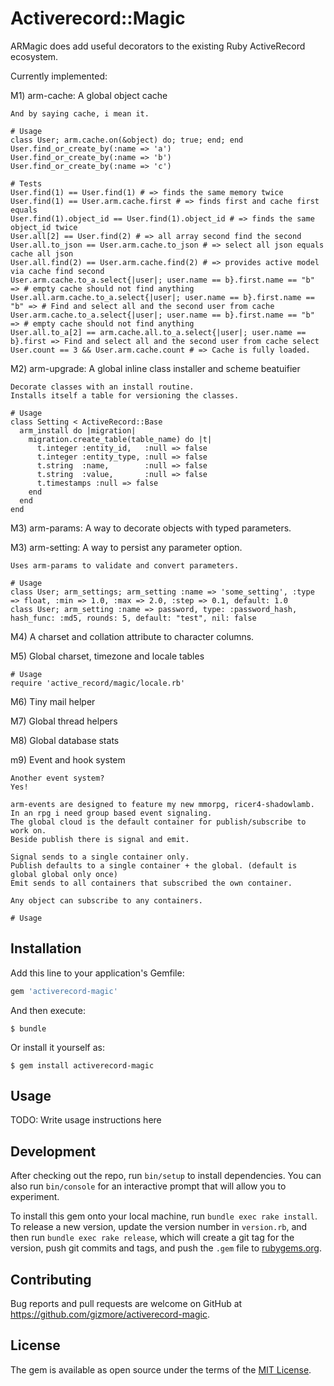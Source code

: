 # Activerecord::Magic

ARMagic does add useful decorators to the existing Ruby ActiveRecord ecosystem.

Currently implemented:

M1) arm-cache: A global object cache

    And by saying cache, i mean it.

    # Usage
    class User; arm.cache.on(&object) do; true; end; end
    User.find_or_create_by(:name => 'a')
    User.find_or_create_by(:name => 'b')
    User.find_or_create_by(:name => 'c')

    # Tests
    User.find(1) == User.find(1) # => finds the same memory twice
    User.find(1) == User.arm.cache.first # => finds first and cache first equals
    User.find(1).object_id == User.find(1).object_id # => finds the same object_id twice
    User.all[2] == User.find(2) # => all array second find the second
    User.all.to_json == User.arm.cache.to_json # => select all json equals cache all json
    User.all.find(2) == User.arm.cache.find(2) # => provides active model via cache find second
    User.arm.cache.to_a.select{|user|; user.name == b}.first.name == "b" => # empty cache should not find anything
    User.all.arm.cache.to_a.select{|user|; user.name == b}.first.name == "b" => # Find and select all and the second user from cache
    User.arm.cache.to_a.select{|user|; user.name == b}.first.name == "b" => # empty cache should not find anything
    User.all.to_a[2] == arm.cache.all.to_a.select{|user|; user.name == b}.first => Find and select all and the second user from cache select
    User.count == 3 && User.arm.cache.count # => Cache is fully loaded.


M2) arm-upgrade: A global inline class installer and scheme beatuifier

    Decorate classes with an install routine.
    Installs itself a table for versioning the classes.

    # Usage
    class Setting < ActiveRecord::Base
      arm_install do |migration|
        migration.create_table(table_name) do |t|
          t.integer :entity_id,   :null => false
          t.integer :entity_type, :null => false
          t.string  :name,        :null => false
          t.string  :value,       :null => false
          t.timestamps :null => false
        end
      end
    end
    
M3) arm-params: A way to decorate objects with typed parameters.


M3) arm-setting: A way to persist any parameter option.

    Uses arm-params to validate and convert parameters.

    # Usage
    class User; arm_settings; arm_setting :name => 'some_setting', :type => float, :min => 1.0, :max => 2.0, :step => 0.1, default: 1.0
    class User; arm_setting :name => password, type: :password_hash, hash_func: :md5, rounds: 5, default: "test", nil: false
    

M4) A charset and collation attribute to character columns.


M5) Global charset, timezone and locale tables

    # Usage
    require 'active_record/magic/locale.rb'
    

M6) Tiny mail helper
    
M7) Global thread helpers

M8) Global database stats

m9) Event and hook system

	Another event system?
	Yes!
	
	arm-events are designed to feature my new mmorpg, ricer4-shadowlamb.
	In an rpg i need group based event signaling.
	The global cloud is the default container for publish/subscribe to work on.
	Beside publish there is signal and emit.
	
	Signal sends to a single container only.
	Publish defaults to a single container + the global. (default is global global only once)
	Emit sends to all containers that subscribed the own container.
	
	Any object can subscribe to any containers.

    # Usage
    

## Installation

Add this line to your application's Gemfile:

```ruby
gem 'activerecord-magic'
```

And then execute:

    $ bundle

Or install it yourself as:

    $ gem install activerecord-magic

## Usage

TODO: Write usage instructions here

## Development

After checking out the repo, run `bin/setup` to install dependencies. You can also run `bin/console` for an interactive prompt that will allow you to experiment.

To install this gem onto your local machine, run `bundle exec rake install`. To release a new version, update the version number in `version.rb`, and then run `bundle exec rake release`, which will create a git tag for the version, push git commits and tags, and push the `.gem` file to [rubygems.org](https://rubygems.org).

## Contributing

Bug reports and pull requests are welcome on GitHub at https://github.com/gizmore/activerecord-magic.


## License

The gem is available as open source under the terms of the [MIT License](http://opensource.org/licenses/MIT).

